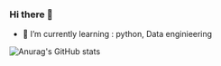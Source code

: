 ### Hi there 👋
<!-- Here are some ideas to get you started: -->

- 🌱 I’m currently learning : python, Data enginieering

![Anurag's GitHub stats](https://github-readme-stats.vercel.app/api?username=shlim1392&show_icons=true&theme=radical)

<!-- - 👯 I’m looking to collaborate on 프로젝트
- 🤔 I’m looking for help with 
- 💬 Ask me about ...
- 📫 How to reach me: 이메일
- 😄 Pronouns: 
- ⚡ Fun fact: 특장점 -->

